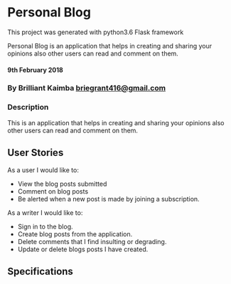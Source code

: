 # Personal Blog

This project was generated with python3.6 Flask framework

Personal Blog is an application that helps in creating and sharing your opinions also other users can read and comment on them.

#### 9th February 2018

### By Brilliant Kaimba briegrant416@gmail.com

### Description

This is an application that helps in creating and sharing your opinions also other users can read and comment on them.

## User Stories
As a user I would like to:
* View the blog posts submitted
* Comment on blog posts
* Be alerted when a new post is made by joining a subscription.

As a writer I would like to:
* Sign in to the blog.
* Create blog posts from the application.
* Delete comments that I find insulting or degrading.
* Update or delete blogs posts I have created.

## Specifications

